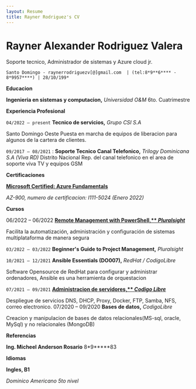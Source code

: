 ```yaml
---
layout: Resume
title: Rayner Rodriguez's CV
---
```

# Rayner Alexander Rodriguez Valera
Soporte tecnico, Administrador de sistemas y Azure cloud jr.


```
Santo Domingo - raynerrodriguezv[@]gmail.com  | (tel:8*9**6**** - 8*9957****) | 28/10/199*
```
**Educacion**

**Ingenieria en sistemas y computacion,** *Universidad O&M* 6to. Cuatrimestre

**Experiencia Profesional**

`04/2022 – present` **Tecnico de servicios,** *Grupo CSI S.A*

Santo Domingo Oeste Puesta en marcha de equipos de liberacion para algunos de la cartera de clientes.

`09/2017 – 08/2021` : **Soporte Tecnico Canal Telefonico,** *Trilogy Dominicana S.A (Viva RD)* Distrito Nacional Rep. del canal telefonico en el area de soporte viva TV y equipos GSM

**Certificaciones**

[**Microsoft Certified: Azure Fundamentals**](https://www.linkedin.com/posts/rayner-rodriguez-152944149_microsoft-certified-azure-fundamentals-was-activity-6889608817496084480-su7w)

*AZ-900, numero de certificacion: I111-5024 (Enero 2022)*

**Cursos**

<time>06/2022 – 06/2022</time> **[Remote Management with PowerShell,** *Pluralsight*](https://app.pluralsight.com/profile/rayner-rodriguez-v)**

Facilita la automatización, administración y configuración de sistemas multiplataforma de manera segura

`03/2022 – 03/2022` **Beginner's Guide to Project Management,** *Pluralsight*

`10/2021 – 12/2021` **Ansible Essentials (DO007),** *RedHat / CodigoLibre*

Software Opensource de RedHat para configurar y administrar ordenadores, Ansible es una herramienta de orquestacion

`07/2021 – 09/2021` **[Administracion de servidores,** *Codigo Libre*](https://drive.google.com/file/d/1FwTM2fSXKhdj_POb0WcbMdgcRrm-JjWj/view?usp=sharing)**

Despliegue de servicios DNS, DHCP, Proxy, Docker, FTP, Samba, NFS, correo electronico. 07/2020 – 09/2020 **Bases de datos,** *CodigoLibre*

Creacion y manipulacion de bases de datos relacionales(MS-sql, oracle, MySql) y no relacionales (MongoDB)

**Referencias**

**Ing. Micheel Anderson Rosario** 8*9*****83

**Idiomas**

**Ingles, B1**

*Dominico Americano 5to nivel*



